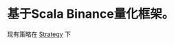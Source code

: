 # 基于Scala Binance量化框架。 
现有策略在 [Strategy]( https://github.com/liewhite/trendtrade/tree/main/src/main/scala/strategy) 下